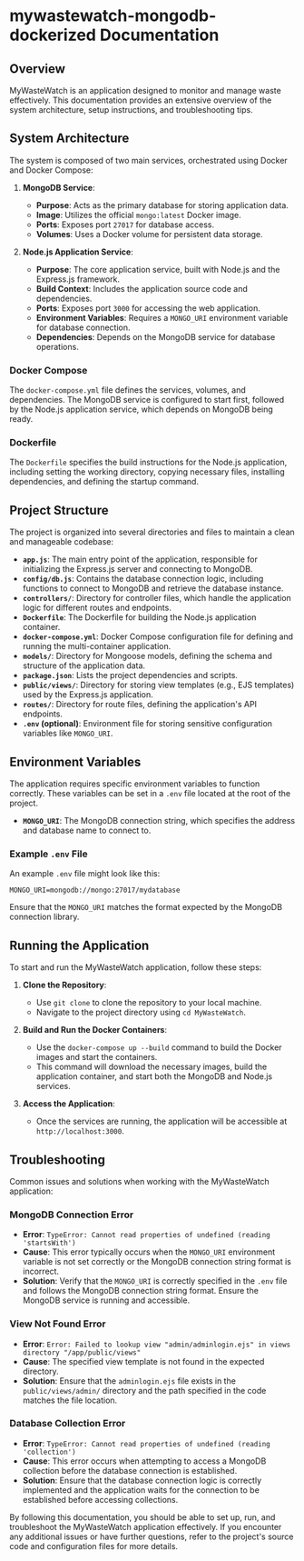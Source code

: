 # mywastewatch-mongodb-dockerized Documentation

## Overview
MyWasteWatch is an application designed to monitor and manage waste effectively. This documentation provides an extensive overview of the system architecture, setup instructions, and troubleshooting tips.

## System Architecture
The system is composed of two main services, orchestrated using Docker and Docker Compose:

1. **MongoDB Service**: 
   - **Purpose**: Acts as the primary database for storing application data.
   - **Image**: Utilizes the official `mongo:latest` Docker image.
   - **Ports**: Exposes port `27017` for database access.
   - **Volumes**: Uses a Docker volume for persistent data storage.

2. **Node.js Application Service**:
   - **Purpose**: The core application service, built with Node.js and the Express.js framework.
   - **Build Context**: Includes the application source code and dependencies.
   - **Ports**: Exposes port `3000` for accessing the web application.
   - **Environment Variables**: Requires a `MONGO_URI` environment variable for database connection.
   - **Dependencies**: Depends on the MongoDB service for database operations.

### Docker Compose
The `docker-compose.yml` file defines the services, volumes, and dependencies. The MongoDB service is configured to start first, followed by the Node.js application service, which depends on MongoDB being ready.

### Dockerfile
The `Dockerfile` specifies the build instructions for the Node.js application, including setting the working directory, copying necessary files, installing dependencies, and defining the startup command.

## Project Structure
The project is organized into several directories and files to maintain a clean and manageable codebase:

- **`app.js`**: The main entry point of the application, responsible for initializing the Express.js server and connecting to MongoDB.
- **`config/db.js`**: Contains the database connection logic, including functions to connect to MongoDB and retrieve the database instance.
- **`controllers/`**: Directory for controller files, which handle the application logic for different routes and endpoints.
- **`Dockerfile`**: The Dockerfile for building the Node.js application container.
- **`docker-compose.yml`**: Docker Compose configuration file for defining and running the multi-container application.
- **`models/`**: Directory for Mongoose models, defining the schema and structure of the application data.
- **`package.json`**: Lists the project dependencies and scripts.
- **`public/views/`**: Directory for storing view templates (e.g., EJS templates) used by the Express.js application.
- **`routes/`**: Directory for route files, defining the application's API endpoints.
- **`.env` (optional)**: Environment file for storing sensitive configuration variables like `MONGO_URI`.

## Environment Variables
The application requires specific environment variables to function correctly. These variables can be set in a `.env` file located at the root of the project. 

- **`MONGO_URI`**: The MongoDB connection string, which specifies the address and database name to connect to.

### Example `.env` File
An example `.env` file might look like this:
```
MONGO_URI=mongodb://mongo:27017/mydatabase
```
Ensure that the `MONGO_URI` matches the format expected by the MongoDB connection library.

## Running the Application
To start and run the MyWasteWatch application, follow these steps:

1. **Clone the Repository**:
   - Use `git clone` to clone the repository to your local machine.
   - Navigate to the project directory using `cd MyWasteWatch`.

2. **Build and Run the Docker Containers**:
   - Use the `docker-compose up --build` command to build the Docker images and start the containers.
   - This command will download the necessary images, build the application container, and start both the MongoDB and Node.js services.

3. **Access the Application**:
   - Once the services are running, the application will be accessible at `http://localhost:3000`.

## Troubleshooting
Common issues and solutions when working with the MyWasteWatch application:

### MongoDB Connection Error
- **Error**: `TypeError: Cannot read properties of undefined (reading 'startsWith')`
- **Cause**: This error typically occurs when the `MONGO_URI` environment variable is not set correctly or the MongoDB connection string format is incorrect.
- **Solution**: Verify that the `MONGO_URI` is correctly specified in the `.env` file and follows the MongoDB connection string format. Ensure the MongoDB service is running and accessible.

### View Not Found Error
- **Error**: `Error: Failed to lookup view "admin/adminlogin.ejs" in views directory "/app/public/views"`
- **Cause**: The specified view template is not found in the expected directory.
- **Solution**: Ensure that the `adminlogin.ejs` file exists in the `public/views/admin/` directory and the path specified in the code matches the file location.

### Database Collection Error
- **Error**: `TypeError: Cannot read properties of undefined (reading 'collection')`
- **Cause**: This error occurs when attempting to access a MongoDB collection before the database connection is established.
- **Solution**: Ensure that the database connection logic is correctly implemented and the application waits for the connection to be established before accessing collections.

By following this documentation, you should be able to set up, run, and troubleshoot the MyWasteWatch application effectively. If you encounter any additional issues or have further questions, refer to the project's source code and configuration files for more details.
